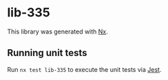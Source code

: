# lib-335

This library was generated with [Nx](https://nx.dev).

## Running unit tests

Run `nx test lib-335` to execute the unit tests via [Jest](https://jestjs.io).

